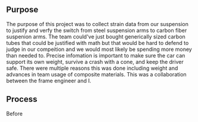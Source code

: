 ## Purpose
The purpose of this project was to collect strain data from our suspension to justify and verfy the switch from steel suspension arms to carbon fiber suspenion arms. The team could've just bought generically sized carbon tubes that could be justified with math but that would be hard to defend to judge in our compeition and we would most likely be spending more money than needed to. Precise infomation is important to make sure the car can support its own weight, survive a crash with a cone, and keep the driver safe. There were multiple reasons this was done including weight and advances in team usage of composite materials. This was a collaboration between the frame engineer and I.

## Process
Before 



